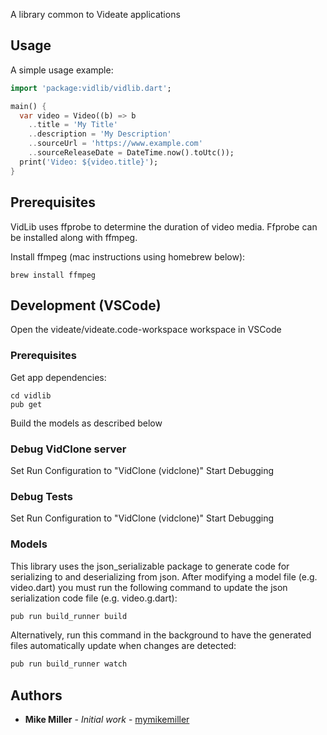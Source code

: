 A library common to Videate applications

## Usage

A simple usage example:

```dart
import 'package:vidlib/vidlib.dart';

main() {
  var video = Video((b) => b
    ..title = 'My Title'
    ..description = 'My Description'
    ..sourceUrl = 'https://www.example.com'
    ..sourceReleaseDate = DateTime.now().toUtc());
  print('Video: ${video.title}');
}
```

## Prerequisites

VidLib uses ffprobe to determine the duration of video media. Ffprobe can be installed along with ffmpeg.

Install ffmpeg (mac instructions using homebrew below):

```
brew install ffmpeg
```

## Development (VSCode)

Open the videate/videate.code-workspace workspace in VSCode

### Prerequisites

Get app dependencies:

```
cd vidlib
pub get
```

Build the models as described below

### Debug VidClone server

Set Run Configuration to "VidClone (vidclone)"
Start Debugging

### Debug Tests
Set Run Configuration to "VidClone (vidclone)"
Start Debugging

### Models

This library uses the json_serializable package to generate code for serializing to and deserializing from json. After modifying a model file (e.g. video.dart) you must run the following command to update the json serialization code file (e.g. video.g.dart):

```dart
pub run build_runner build
```

Alternatively, run this command in the background to have the generated files automatically update when changes are detected:

```dart
pub run build_runner watch
```

## Authors

* **Mike Miller** - *Initial work* - [mymikemiller](https://github.com/mymikemiller)